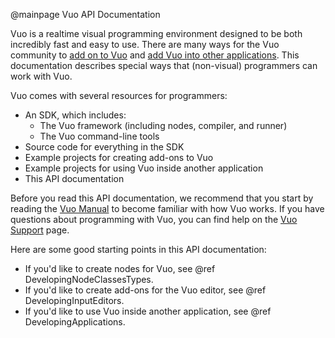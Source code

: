 @mainpage Vuo API Documentation

Vuo is a realtime visual programming environment designed to be both incredibly fast and easy to use. There are many ways for the Vuo community to [add on to Vuo](https://vuo.org/extend) and [add Vuo into other applications](https://vuo.org/embed). This documentation describes special ways that (non-visual) programmers can work with Vuo. 

Vuo comes with several resources for programmers: 

   - An SDK, which includes: 
      - The Vuo framework (including nodes, compiler, and runner)
      - The Vuo command-line tools
   - Source code for everything in the SDK
   - Example projects for creating add-ons to Vuo
   - Example projects for using Vuo inside another application
   - This API documentation

Before you read this API documentation, we recommend that you start by reading the [Vuo Manual](https://vuo.org/manual.pdf) to become familiar with how Vuo works. If you have questions about programming with Vuo, you can find help on the [Vuo Support](https://vuo.org/support) page.

Here are some good starting points in this API documentation: 

   - If you'd like to create nodes for Vuo, see @ref DevelopingNodeClassesTypes.
   - If you'd like to create add-ons for the Vuo editor, see @ref DevelopingInputEditors.
   - If you'd like to use Vuo inside another application, see @ref DevelopingApplications. 
